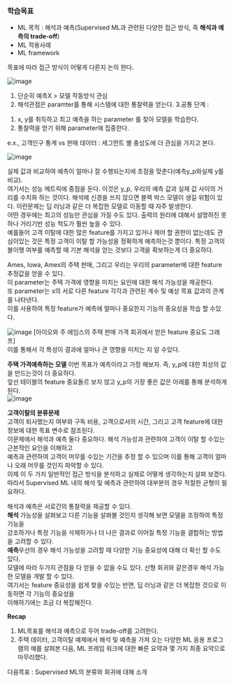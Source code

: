 ### 학습목표
- ML 목적 : 해석과 예측(Supervised ML과 관련된 다양한 접근 방식, 즉 **해석과 예측의 trade-off**)
- ML 적용사례
- ML framework


목표에 따라 접근 방식이 어떻게 다른지 논의 한다.  

![image](https://user-images.githubusercontent.com/40943064/121528744-b80f7e80-ca36-11eb-9421-ed5eb7340669.png)
1. 단순히 예측X  > 모델 작동방식 관심  
2. 해석관점은 paramter를 통해 시스템에 대한 통찰력을 얻는다. 
3.공통 단계 : 
 1) x, y를 취득하고 최고 예측을 하는 parameter 를 찾아 모델을 학습한다.
 2) 통찰력을 얻기 위해 parameter에 집중한다.

e.x., 고객인구 통계 vs 판매 데이터 : 세그먼트 별 충성도에 더 관심을 가지고 본다.  

![image](https://user-images.githubusercontent.com/40943064/121529249-2f451280-ca37-11eb-8877-cc790422fcf6.png)  

실제 값과 비교하여 예측이 얼마나 잘 수행되는지에 초점을 맞춘다(예측y_p와실제 y를 비교).  
여기서는 성능 메트릭에 중점을 둔다. 이것은 y_p, 우리의 예측 값과 실제 값 사이의 거리를 수치화 하는 것이다. 
해석에 신경을 쓰지 않으면 블랙 박스 모델이 생길 위험이 있다. 이런문제는 딥 러닝과 같은 더 복잡한 모델로 이동할 때 자주 발생한다.  
어떤 경우에는 최고의 성능만 관심을 가질 수도 있다. 출력의 원리에 대해서 설명하진 못하나 거리기반 성능 척도가 훨씬 높을 수 있다.  
예를들어 고객 이탈에 대한 많은 feature를 가지고 있거나 제어 할 권한이 없는데도 관심이있는 것은 특정 고객이 이탈 할 가능성을 정확하게 예측하는것 뿐이다. 특정 고객의 불이행 여부를 예측할 때 기본 해석을 얻는 것보다 고객을 확보하는게 더 중요하다.  

Ames, Iowa, Ames의 주택 판매, 그리고 우리는 우리의 parameter에 대한 feature 추정값을 얻을 수 있다.  
이 parameter는 주택 가격에 영향을 미치는 요인에 대한 해석 가능성을 제공한다.  
또 parameter는 x의 서로 다른 feature 각각과 관련된 계수 및 예상 목표 값과의 관계를 나타낸다.  
이를 사용하여 특정 feature가 예측에 얼마나 중요한지 기능의 중요성을 학습 할 수있다. 

![image](https://user-images.githubusercontent.com/40943064/121529637-9236a980-ca37-11eb-9d42-9a3d223fc0c9.png)
[아이오와 주 에임스의 주택 판매 가격 회귀에서 얻은 feature 중요도 그래프]  
이를 통해서 각 특성이 결과에 얼마나 큰 영향을 미치는 지 알 수있다. 

**주택 가격예측하는 모델** 
이번 목표가 예측이라고 가정 해보자. 즉, y_p에 대한 최상의 값을 만드는것이 더 중요하다.  
앞선 테이블의 feature 중요돌르 보지 않고 y_p의 가장 좋은 값은 아래를 통해 분석하게 된다.  
![image](https://user-images.githubusercontent.com/40943064/121530174-1e48d100-ca38-11eb-9225-705289fa23cc.png)

**고객이탈의 분류문제**  
고객이 퇴사했는지 여부와 구독 비용, 고객으로서의 시간, 그리고 고객 feature에 대한 정보에 대한 목표 변수로 참조된다.  
이문제에서 해석과 예측 둘다 중요하다. 해석 가능성과 관련하여 고객이 이탈 할 수있는 근본적인 요인을 이해하고  
예측과 관련하여 고객이 머무를 수있는 기간을 추정 할 수 있으며 이를 통해 고객이 얼마나 오래 머무를 것인지 파악할 수 있다.  
이제 이 두 가지 일반적인 접근 방식을 분석하고 실제로 어떻게 생각하는지 살펴 보겠다.  
따라서 Supervised ML 내의 해석 및 예측과 관련하여 대부분의 경우 적절한 균형이 필요하다.

해석과 예측은 서로간의 통찰력을 제공할 수 있다.  
**해석** 가능성을 살펴보고 다른 기능을 살펴볼 것인지 생각해 보면 모델을 조정하여 특정 기능을  
강조하거나 특정 기능을 삭제하거나 더 나은 결과로 이어질 특정 기능을 결합하는 방법을 고려할 수 있다.  
**예측**우선의 경우 해석 가능성을 고려할 때 다양한 기능 중요성에 대해 더 확신 할 수도 있다.  
모델에 따라 두가지 관점을 다 얻을 수 없을 수도 있다.  선형 회귀와 같은경우 해석 가능한 모델을 개발 할 수 있다.  
여기서는 feature 중요성을 쉽게 찾을 수있는 반면, 딥 러닝과 같은 더 복잡한 것으로 이동하면 각 기능의 중요성을  
이해하기에는 조금 더 복잡해진다.  

**Recap**  
1. ML목표를 해석과 예측으로 두어 trade-off를 고려한다.
2. 주택 데이터, 고객이탈 예제에서 해석 및 예측을 가져 오는 다양한 ML 응용 프로그램의 예를 살펴본 다음, ML 프레임 워크에 대한 빠른 요약과 몇 가지 최종 요약으로 마무리했다.

다음목표 : Supervised ML의 분류와 회귀에 대해 소개
